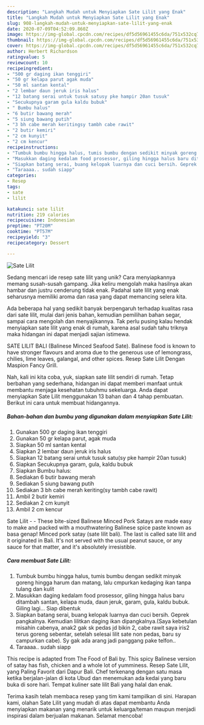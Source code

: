 ```yaml
---
description: "Langkah Mudah untuk Menyiapkan Sate Lilit yang Enak"
title: "Langkah Mudah untuk Menyiapkan Sate Lilit yang Enak"
slug: 908-langkah-mudah-untuk-menyiapkan-sate-lilit-yang-enak
date: 2020-07-09T04:52:09.860Z
image: https://img-global.cpcdn.com/recipes/df5d56961455c6da/751x532cq70/sate-lilit-foto-resep-utama.jpg
thumbnail: https://img-global.cpcdn.com/recipes/df5d56961455c6da/751x532cq70/sate-lilit-foto-resep-utama.jpg
cover: https://img-global.cpcdn.com/recipes/df5d56961455c6da/751x532cq70/sate-lilit-foto-resep-utama.jpg
author: Herbert Richardson
ratingvalue: 5
reviewcount: 10
recipeingredient:
- "500 gr daging ikan tenggiri"
- "50 gr kelapa parut agak muda"
- "50 ml santan kental"
- "2 lembar daun jeruk iris halus"
- "12 batang serai untuk tusuk satusy pke hampir 20an tusuk"
- "Secukupnya garam gula kaldu bubuk"
- " Bumbu halus"
- "6 butir bawang merah"
- "5 siung bawang putih"
- "3 bh cabe merah keritingsy tambh cabe rawit"
- "2 butir kemiri"
- "2 cm kunyit"
- "2 cm kencur"
recipeinstructions:
- "Tumbuk bumbu hingga halus, tumis bumbu dengan sedikit minyak goreng hingga harum dan matang, lalu cmpurkan kedaging ikan tanpa tulang dan kulit"
- "Masukkan daging kedalam food prosessor, giling hingga halus baru ditambah santan, kelapa muda, daun jeruk, garam, gula, kaldu bubuk. Giling lagi... Siap dibentuk"
- "Siapkan batang serai, buang kelopak luarnya dan cuci bersih. Geprek pangkalnya. Kemudian lilitkan daging ikan dipangkalnya.(Saya kebetulan misahin cabenya, anak2 gak sk pedas jd bikin 2, cabe rawit saya iris2 terus goreng sebentar, setelah selesai lilit sate non pedas, baru sy campurkan cabe). Sy gak ada arang jadi panggang pake telfon.."
- "Taraaaa.. sudah siapp"
categories:
- Resep
tags:
- sate
- lilit

katakunci: sate lilit 
nutrition: 219 calories
recipecuisine: Indonesian
preptime: "PT20M"
cooktime: "PT57M"
recipeyield: "3"
recipecategory: Dessert

---
```



![Sate Lilit](https://img-global.cpcdn.com/recipes/df5d56961455c6da/751x532cq70/sate-lilit-foto-resep-utama.jpg)

Sedang mencari ide resep sate lilit yang unik? Cara menyiapkannya memang susah-susah gampang. Jika keliru mengolah maka hasilnya akan hambar dan justru cenderung tidak enak. Padahal sate lilit yang enak seharusnya memiliki aroma dan rasa yang dapat memancing selera kita.

Ada beberapa hal yang sedikit banyak berpengaruh terhadap kualitas rasa dari sate lilit, mulai dari jenis bahan, kemudian pemilihan bahan segar, sampai cara mengolah dan menyajikannya. Tak perlu pusing kalau hendak menyiapkan sate lilit yang enak di rumah, karena asal sudah tahu triknya maka hidangan ini dapat menjadi sajian istimewa.

SATE LILIT BALI (Balinese Minced Seafood Sate). Balinese food is known to have stronger flavours and aroma due to the generous use of lemongrass, chilies, lime leaves, galangal, and other spices. Resep Sate Lilit Dengan Maspion Fancy Grill.


Nah, kali ini kita coba, yuk, siapkan sate lilit sendiri di rumah. Tetap berbahan yang sederhana, hidangan ini dapat memberi manfaat untuk membantu menjaga kesehatan tubuhmu sekeluarga. Anda dapat menyiapkan Sate Lilit menggunakan 13 bahan dan 4 tahap pembuatan. Berikut ini cara untuk membuat hidangannya.

<!--inarticleads1-->

##### Bahan-bahan dan bumbu yang digunakan dalam menyiapkan Sate Lilit:

1. Gunakan 500 gr daging ikan tenggiri
1. Gunakan 50 gr kelapa parut, agak muda
1. Siapkan 50 ml santan kental
1. Siapkan 2 lembar daun jeruk iris halus
1. Siapkan 12 batang serai untuk tusuk satu(sy pke hampir 20an tusuk)
1. Siapkan Secukupnya garam, gula, kaldu bubuk
1. Siapkan  Bumbu halus:
1. Sediakan 6 butir bawang merah
1. Sediakan 5 siung bawang putih
1. Sediakan 3 bh cabe merah keriting(sy tambh cabe rawit)
1. Ambil 2 butir kemiri
1. Sediakan 2 cm kunyit
1. Ambil 2 cm kencur


Sate Lilit - - These bite-sized Balinese Minced Pork Satays are made easy to make and packed with a mouthwatering Balinese spice paste known as basa genap! Minced pork satay (sate lilit bali). The last is called sate lilit and it originated in Bali. It&#39;s not served with the usual peanut sauce, or any sauce for that matter, and it&#39;s absolutely irresistible. 

<!--inarticleads2-->

##### Cara membuat Sate Lilit:

1. Tumbuk bumbu hingga halus, tumis bumbu dengan sedikit minyak goreng hingga harum dan matang, lalu cmpurkan kedaging ikan tanpa tulang dan kulit
1. Masukkan daging kedalam food prosessor, giling hingga halus baru ditambah santan, kelapa muda, daun jeruk, garam, gula, kaldu bubuk. Giling lagi... Siap dibentuk
1. Siapkan batang serai, buang kelopak luarnya dan cuci bersih. Geprek pangkalnya. Kemudian lilitkan daging ikan dipangkalnya.(Saya kebetulan misahin cabenya, anak2 gak sk pedas jd bikin 2, cabe rawit saya iris2 terus goreng sebentar, setelah selesai lilit sate non pedas, baru sy campurkan cabe). Sy gak ada arang jadi panggang pake telfon..
1. Taraaaa.. sudah siapp


This recipe is adapted from The Food of Bali by. This spicy Balinese version of satay has fish, chicken and a whole lot of yumminess. Resep Sate Lilit, yang Paling Favorit dari Dapur Bali. Chef terkenang dengan satu masa ketika berjalan-jalan di kota Ubud dan menemukan ada kedai yang baru buka di sore hari. Tempat kuliner sate lilit Bali yang halal dan enak. 

Terima kasih telah membaca resep yang tim kami tampilkan di sini. Harapan kami, olahan Sate Lilit yang mudah di atas dapat membantu Anda menyiapkan makanan yang menarik untuk keluarga/teman maupun menjadi inspirasi dalam berjualan makanan. Selamat mencoba!
